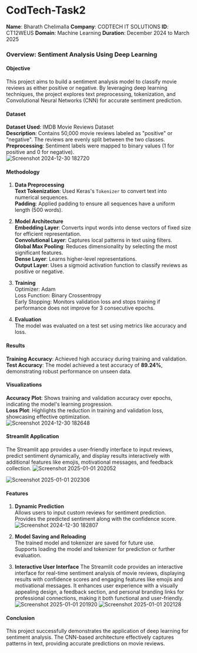 # CodTech-Task2
 **Name**: Bharath Chelimalla
 **Company**: CODTECH IT SOLUTIONS
 **ID**: CT12WEUS
 **Domain**: Machine Learning
 **Duration**: December 2024 to March 2025

### Overview: Sentiment Analysis Using Deep Learning  

#### **Objective**  
This project aims to build a sentiment analysis model to classify movie reviews as either positive or negative. By leveraging deep learning techniques, the project explores text preprocessing, tokenization, and Convolutional Neural Networks (CNN) for accurate sentiment prediction.

#### **Dataset**  
 **Dataset Used**: IMDB Movie Reviews Dataset  
 **Description**: Contains 50,000 movie reviews labeled as "positive" or "negative". The reviews are evenly split between the two classes.  
 **Preprocessing**: Sentiment labels were mapped to binary values (1 for positive and 0 for negative).  
![Screenshot 2024-12-30 182720](https://github.com/user-attachments/assets/6cbf15c8-8fab-4f1b-9999-c9d22a5bbb99)

#### **Methodology**  

1. **Data Preprocessing**  
    **Text Tokenization**: Used Keras's `Tokenizer` to convert text into numerical sequences.  
    **Padding**: Applied padding to ensure all sequences have a uniform length (500 words).  

2. **Model Architecture**  
    **Embedding Layer**: Converts input words into dense vectors of fixed size for efficient representation.  
    **Convolutional Layer**: Captures local patterns in text using filters.  
    **Global Max Pooling**: Reduces dimensionality by selecting the most significant features.  
    **Dense Layer**: Learns higher-level representations.  
    **Output Layer**: Uses a sigmoid activation function to classify reviews as positive or negative.  

3. **Training**  
    Optimizer: Adam  
    Loss Function: Binary Crossentropy  
    Early Stopping: Monitors validation loss and stops training if performance does not improve for 3 consecutive epochs.  

4. **Evaluation**  
    The model was evaluated on a test set using metrics like accuracy and loss.  

#### **Results**  
 **Training Accuracy**: Achieved high accuracy during training and validation.  
 **Test Accuracy**: The model achieved a test accuracy of **89.24%**, demonstrating robust performance on unseen data.  

#### **Visualizations**  
 **Accuracy Plot**: Shows training and validation accuracy over epochs, indicating the model's learning progression.  
 **Loss Plot**: Highlights the reduction in training and validation loss, showcasing effective optimization.  
![Screenshot 2024-12-30 182648](https://github.com/user-attachments/assets/5f4f6ad2-247b-4fff-8f4d-571acda2448f)
#### **Streamlit Application**
The Streamlit app provides a user-friendly interface to input reviews, predict sentiment dynamically, and display results interactively with additional features like emojis, motivational messages, and feedback collection.
![Screenshot 2025-01-01 202052](https://github.com/user-attachments/assets/a8d66066-2f58-4571-a51b-f9b424cb5e2a)

![Screenshot 2025-01-01 202306](https://github.com/user-attachments/assets/456a6b6e-eb8c-471c-9256-2a0fb82716f4)

#### **Features**  

1. **Dynamic Prediction**  
    Allows users to input custom reviews for sentiment prediction.  
    Provides the predicted sentiment along with the confidence score.  
![Screenshot 2024-12-30 182807](https://github.com/user-attachments/assets/7d50233c-f11b-4e74-bdf2-42cf7321be5e)

2. **Model Saving and Reloading**  
    The trained model and tokenizer are saved for future use.  
    Supports loading the model and tokenizer for prediction or further evaluation.  
3. **Interactive User Interface** 
    The Streamlit code provides an interactive interface for real-time sentiment analysis of movie reviews, displaying results with confidence scores and engaging features like emojis and motivational messages. It enhances user experience with a visually appealing design, a feedback section, and personal branding links for professional connections, making it both functional and user-friendly.
   ![Screenshot 2025-01-01 201920](https://github.com/user-attachments/assets/0b141019-ae9c-4580-a1d0-3ab1a93c35b3)
![Screenshot 2025-01-01 202128](https://github.com/user-attachments/assets/c5030f90-8d62-471d-acf6-bb71c8802acb)

#### **Conclusion**  
This project successfully demonstrates the application of deep learning for sentiment analysis. The CNN-based architecture effectively captures patterns in text, providing accurate predictions on movie reviews.  
